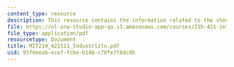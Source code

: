 ```yaml
---
content_type: resource
description: This resource contains the information related to the shock of industrialization.
file: https://ol-ocw-studio-app-qa.s3.amazonaws.com/courses/21h-421-introduction-to-environmental-history-spring-2011/95fdeeabeceffcbeb14bc76fe7f84c0b_MIT21H_421S11_Industrlztn.pdf
file_type: application/pdf
resourcetype: Document
title: MIT21H_421S11_Industrlztn.pdf
uid: 95fdeeab-ecef-fcbe-b14b-c76fe7f84c0b
---
```

